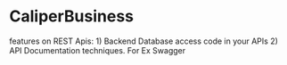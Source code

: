 # CaliperBusiness
features on REST Apis:  1) Backend Database access code in your APIs 2) API Documentation techniques. For Ex Swagger
